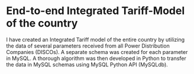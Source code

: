# End-to-end Integrated Tariff-Model of the country
I have created an Integrated Tariff model of the entire country by utilizing the data of several parameters received from all Power Distribution Companies (DISCOs).
A separate schema was created for each parameter in MySQL.
A thorough algorithm was then developed in Python to transfer the data in MySQL schemas using MySQL Python API (MySQLdb).
